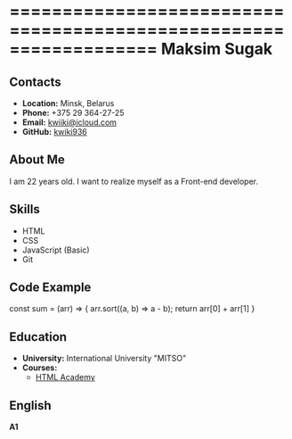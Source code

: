 ==================================================================
**Maksim Sugak**
====================

**Contacts**
------------

*   **Location:** Minsk, Belarus
*   **Phone:** +375 29 364-27-25
*   **Email:** kwiiki@icloud.com
*   **GitHub:** [kwiki936](https://github.com/kwiki936)

**About Me**
------------

I am 22 years old. I want to realize myself as a Front-end developer.

**Skills**
----------

*   HTML
*   CSS
*   JavaScript (Basic)
*   Git

**Code Example**
----------------

  const sum = (arr) => {
    arr.sort((a, b) => a - b);
    return arr[0] + arr[1]
  }
  
**Education**
-------------

*   **University:** International University "MITSO"
*   **Courses:**
    *   [HTML Academy](https://www.htmlacademy.ru)


**English**
-----------

**A1** 
